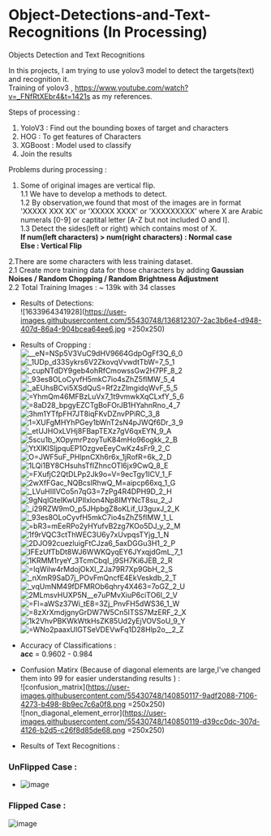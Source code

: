 # Object-Detections-and-Text-Recognitions (In Processing)
Objects Detection and Text Recognitions

In this projects, I am trying to use yolov3 model to detect the targets(text) and recognition it.<br>
Training of yolov3 , https://www.youtube.com/watch?v=_FNfRtXEbr4&t=1421s as my references. <br>


Steps of processing : <br>
1. YoloV3 : Find out the bounding boxes of target and characters <br>
2. HOG : To get features of Characters <br>
3. XGBoost : Model used to classify <br>
3. Join the results <br>

Problems during processing : <br>
1. Some of original images are vertical flip. <br>
1.1 We have to develop a methods to detect. <br>
1.2 By observation,we found that most of the images are in format  'XXXXX  XXX  XX' or 'XXXXX XXXX' or 'XXXXXXXXX' where X are Arabic numerals [0-9] or captital letter [A-Z but not included O and I].<br>
1.3 Detect the sides(left or right) which contains most of X.<br><b>If num(left characters) > num(right characters) :  Normal case  <br>
Else : Vertical Flip </b> <br>

2.There are some characters with less training dataset. <br>
 2.1  Create more training data for those characters by adding <b> Gaussian Noises / Random Chopping / Random Brightness Adjustment </b><br>
 2.2 Total Training Images : ~ 139k with 34 classes <br>


- Results of Detections: <br>
![1633964341928](https://user-images.githubusercontent.com/55430748/136812307-2ac3b6e4-d948-407d-86a4-904bcea64ee6.jpg =250x250)

- Results of Cropping : <br>
![__eN=NSp5V3VuC9dHV9664GdpOgFf3Q_6_0](https://user-images.githubusercontent.com/55430748/140849510-7623db13-603e-4251-b711-8be7654cea13.png)
![_1UDp_d33Sykrs6V2ZkovqVvwdtTbW=7_5_1](https://user-images.githubusercontent.com/55430748/140849520-dccf9c07-e1e7-4f5b-ae0b-ca98b852d383.png)
![_cupNTdDY9geb4ohRfCmowssGw2H7PF_8_2](https://user-images.githubusercontent.com/55430748/140849528-1e712b4a-b446-4a8d-bb18-607df82bd2b1.png)
![_93es8OLoCyvfH5mkC7io4sZhZ5flMW_5_4](https://user-images.githubusercontent.com/55430748/140849541-9af4dbb9-c42a-49ac-a8dc-275c982dfcf3.png)
![_aEUhsBCvi5XSdQuS=Rf2zZlmgidqWvF_5_5](https://user-images.githubusercontent.com/55430748/140849551-744aca54-20e4-48a5-b77a-0b98ecf94e01.png)
![=YhmQm46MFBzLuVx7_1t9vmwkXqCLxfY_5_6](https://user-images.githubusercontent.com/55430748/140849557-74f83539-ae2e-4d70-a1de-a74d4470dd3f.png)
![=8aD28_bpgyEZCTgBoFOrJB1HYahnRno_4_7](https://user-images.githubusercontent.com/55430748/140849561-b69f5e92-81fe-4edc-9956-d86a95fc199f.png)
![3hm1YTfpFH7JT8iqFKvDZnvPPiRC_3_8](https://user-images.githubusercontent.com/55430748/140849571-a3a0a1a3-eb8e-4ac4-b020-4163adc6bcb8.png)
![1=XUFgMHYhPGey1bWnT2sN4pJWQf6Dr_3_9](https://user-images.githubusercontent.com/55430748/140849575-1f94de9e-4baa-451c-9afd-8a8a5172a4a2.png)
![_etUJHOxLVHj8FBapTEXz7gV6qxEYN_9_A](https://user-images.githubusercontent.com/55430748/140849800-5e70fab5-41d3-483a-9b52-deb895a13c1a.png)
![5scu1b_XOpymrPzoyTuK84mHo96ogkk_2_B](https://user-images.githubusercontent.com/55430748/140849804-934b3a65-176f-4951-ae2b-88d6a8589bb5.png)
![YtXIKISljpquEP1OzgveEeyCwKz4sFr9_2_C](https://user-images.githubusercontent.com/55430748/140849822-ee88b34a-2689-46c1-be1c-26ecf11132ec.png)
![O=JWF5uF_PHlpnCXh6r6x_1jRofR=6k_2_D](https://user-images.githubusercontent.com/55430748/140849832-f34bb76d-e605-4c38-8478-3e3e73d6062b.png)
![1LQi1BY8CHsuhsTfIZhncOTl6jx9CwQ_8_E](https://user-images.githubusercontent.com/55430748/140849839-6a14727e-807e-40be-a1a0-d20ab50328ac.png)
![=FXufjC2QtDLPp2Jk9o=V=9ecTgy1ICV_1_F](https://user-images.githubusercontent.com/55430748/140849844-bf8539c6-43c0-4651-a57d-c7bd36c4facd.png)
![2wXfFGac_NQBcslRhwQ_M=aipcp66xq_1_G](https://user-images.githubusercontent.com/55430748/140849849-ba45447d-54e0-4173-ab63-af7a270a8a8c.png)
![_LVuHIIIVCo5n7qG3=7zPg4R4DPH9D_2_H](https://user-images.githubusercontent.com/55430748/140849854-59e120bd-cd99-490a-a96a-7c73af4275a5.png)
![9gNqlGteIKwUPIlxlon4Np8IMYNcT8su_2_J](https://user-images.githubusercontent.com/55430748/140849859-40418dc7-3fbb-4bd9-aee1-b2afc633cc1b.png)
![_i29RZW9mO_p5JHpbgZ8oKLif_U3guxJ_2_K](https://user-images.githubusercontent.com/55430748/140849862-39ba697a-c8d5-4566-ae4c-5632aea854ad.png)
![_93es8OLoCyvfH5mkC7io4sZhZ5flMW_1_L](https://user-images.githubusercontent.com/55430748/140849871-fbd3e73c-a13d-4740-917a-7516867ebca6.png)
![=bR3=mEeRPo2yHYufvB2zg7KOo5DJ_y_2_M](https://user-images.githubusercontent.com/55430748/140849876-6d767f61-78bc-4f83-9da7-ec3e6f06f6fa.png)
![1f9rVQC3ctThWEC3U6y7xUvpqsTYjg_1_N](https://user-images.githubusercontent.com/55430748/140849882-fe6e1559-c7d1-42d0-954e-091903605c64.png)
![2DJO92cuezluigFtCJza6_5axDGGu3H1_2_P](https://user-images.githubusercontent.com/55430748/140849890-4b55eeb8-4230-41ba-926d-1867bcec992f.png)
![IFEzUfTbDt8WJ6WWKQyqEY6JYxqjdGmL_7_1](https://user-images.githubusercontent.com/55430748/140849898-05d9a96a-f90c-4779-9cfe-9b6746a1ddb1.png)
![1KRMM1ryeY_3TcmCbqI_j9SH7Ki6JEB_2_R](https://user-images.githubusercontent.com/55430748/140849903-71425c13-1206-424c-aae0-0eed4b7122a5.png)
![=IqWiIw4rMdojOkXl_ZJa79R7Xp9GbH_2_S](https://user-images.githubusercontent.com/55430748/140849912-27a953a6-f27e-41e8-97d6-ca8a41497d5d.png)
![_nXmR9SaD7j_POvFmQncfE4EkVeskdb_2_T](https://user-images.githubusercontent.com/55430748/140849917-514cf276-e771-4ad1-a542-5e96b2fb9f6c.png)
![_vqUmNM49fDFMROb6qhry4X463=7oGZ_2_U](https://user-images.githubusercontent.com/55430748/140849926-189fdce4-9bb8-4601-9f49-631733130c2b.png)
![2MLmsvHUXP5N__e7uPMvXiuP6ciTO6I_2_V](https://user-images.githubusercontent.com/55430748/140849930-6da96b57-5b24-479c-989f-5ac275e2a1c2.png)
![=Fl=aWSz37Wi_tE8=3Zj_PnvFH5dWS36_1_W](https://user-images.githubusercontent.com/55430748/140849937-f0842c8e-f596-4b21-aebb-95b64aff13b9.png)
![=8zXrXmdjgnyGrDW7W5Cn5ITSS7MzERF_2_X](https://user-images.githubusercontent.com/55430748/140849949-3739775d-cbaa-4b0d-9af2-90b78c86b53b.png)
![1k2VhvPBKWkWtkHsZK85Ud2yEjVOVSoU_9_Y](https://user-images.githubusercontent.com/55430748/140849956-4672cac1-4a74-4b2d-894d-d54a1ef77aa5.png)
![=WNo2paaxUIGTSeVDEVwFq1D28Hlp2o__2_Z](https://user-images.githubusercontent.com/55430748/140849964-a742df02-53b0-4c67-a2e5-1c62c5c981ff.png)


- Accuracy of Classifications : <br>
**acc** = 0.9602 - 0.984 <br>
- Confusion Matirx (Because of diagonal elements are large,I've changed them into 99 for easier understanding results ) : <br>
![confusion_matrix](https://user-images.githubusercontent.com/55430748/140850117-9adf2088-7106-4273-b498-8b9ec7c6a0f8.png =250x250) <br>
![non_diagonal_element_error](https://user-images.githubusercontent.com/55430748/140850119-d39cc0dc-307d-4126-b2d5-c26f8d85de68.png =250x250) <br>


- Results of Text Recognitions : <br>
### UnFlipped Case :
- ![image](https://user-images.githubusercontent.com/55430748/138632411-dd493d72-51ee-4b49-9c6b-d8ed0a89d8a4.png)

### Flipped Case :
![image](https://user-images.githubusercontent.com/55430748/138632463-f8635492-2440-4af5-b345-14b413173731.png)

